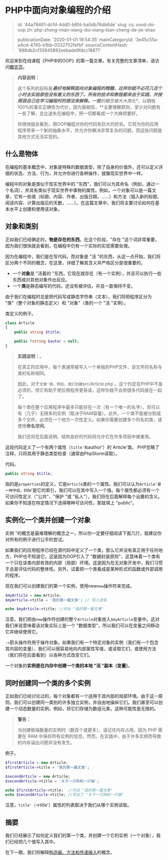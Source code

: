 PHP中面向对象编程的介绍
=============

> id: '44a79461-dcfd-4dd0-b6fd-ba5db76db6de'
> slug:
> 	cs: uvod-do-oop
> 	zh: php-zhong-mian-xiang-dui-xiang-bian-cheng-de-jie-shao
> 
> publicationDate: '2020-01-01 19:54:35'
> mainCategoryId: '3e45c55a-a4cd-4745-b1bb-0332702fefbf'
> sourceContentHash: '888db2cf35845892eebade9fdcc18871'

欢迎来到在线课程《PHP中的OOP》的第一篇文章。有关完整的文章清单，请访问<a href="/oop">概览页</a>。

> **内容说明：**
>
> 这个系列的目标是***最好地解释面向对象编程的精髓，这样你就不必花几百个小时去实验那些没有意义的东西了。所有的技术和教程都来自于实践，并按照我自己在学习编程时的想法来解释。一些**的概念被大大简化**，以牺牲100%的事实正确性为代价，因为我相信，**主要理解原则，至少对问题有一些了解，总比迷失在编程中，把一切都看成一个大麻烦要好。
>
> 你很快就会看到，用OOP编程对你的代码有巨大的好处。它将为你的应用程序带来一个新的抽象水平，并允许你解决非常复杂的问题，而这些问题是其他方式无法实现的。

什么是物体
------------------

在编程的基本概念中，对象是特殊的数据类型，除了自身的价值外，还可以定义详细的状态、方法、行为，并允许你进行各种操作，就像现实世界中一样。

编程中的对象是类似于现实世界中的 "东西"，我们可以为其命名（例如，通过一个名词），并具有类似于现实世界中事物的属性。例如，一个对象可以是一篇文章，它有一些值（标题、内容、作者、出版日期，......）和方法（插入新的标题、阅读内容、计算出版后的天数，......）。在这篇文章中，我们将主要讨论如何在基本水平上创建和使用该对象。

对象和类别
---------------

正如我们已经确定的，**物是存在的东西**。在这个阶段，"存在 "这个词非常重要，因为我们很快就会看到，在编程中仍有一个实际的实现需要处理。

因为在编程中，我们是在写代码，而对象是 "活 "的东西，从这一点开始，我们将区分两个不同的概念，在这里，详细了解其含义并严格区分是很重要的。

- 一个**对象**是 "活着的 "东西，它现在就存在（有一个实例），并且可以执行一些东西或对其他对象作出反应。
- 一个**类**是静态编写的代码，还没有被评估，并且一直保持不变。

由于我们在编程时总是把代码写成静态字符串（文本），我们将把程序区分为 "类"（整个对象的静态定义）和 "对象"（类的一个 "活 "实例）。

类定义的例子。

```php
class Article
{
    public string $title;

    public ?string $autor = null;
}
```

> **实践说明：**。
>
> 在真正的应用中，每个类通常被写入一个单独的PHP文件，该文件的名称与类的名称相同。
>
> 因此，对于`文章'类，例如，我们创建`src/Article.php`。这个约定在PHP中不是必须的，但它有助于使应用程序更易读，这样你就不会把很多代码放在一起了。
>
> 每个类在整个应用程序中最多只能存在一次（有一个唯一的名字），但可以有（几乎）无限多的实例（取决于RAM容量）。此外，一个类不能被分割成多个文件，必须在一个地方一次性定义。如果你需要创建多个同名的类，请使用**命名空间**。
>
> 我们还将在后面说明，结构良好的代码将允许它在许多项目中被重用。

这段代码定义了一个有两个属性（`title'和`author'）的`Article'类。 PHP忽略了注释，只将其用于静态类型检查（通常由PhpStorm读取）。

代码。

```php
public string $title;
```

指的是`properties`的定义，它是`Article`类的一个属性。我们可以认为`Article'是一种字段，`title'是它的索引，我们可以在其中写入一个值。每个属性都必须有一个可访问性定义（"公共"、"保护 "或 "私人"），我们将在后面解释每个设置的含义。如果你不知道在特定情况下选择哪种可访问性，那就填上 "public"。

实例化一个类并创建一个对象
----------------------------------

实例 "的概念是最难理解的概念之一，所以你一定要仔细阅读下面几行，我建议你对所有的例子进行公平的尝试。

如果我们的应用程序已经在源代码中定义了一个类，那么它并没有真正用于任何地方，PHP也不知道它。这是因为OOP引入了 "数据封装原则"，这意味着一个类有一个只在该类内部有效的内部（局部）环境。这是因为在无对象开发中，我们习惯于总是评估代码的整体性。另外，试着把一个类看成是某种形式的函数或外部调用的程序。

现在我们可以创建我们的第一个实例，使用new`new`操作符来完成。

```php
$myArticle = new Article;
$myArticle->title = '我的第一篇文章'; // 写入该值

echo $myArticle->title; //列出 "我的第一篇文章"
```

注意，我们把由`new`操作符创建的整个`Article`对象放入`$myArticle`变量中。这对我们来说意味着该对象实际上是一个 "数据类型"，所以我们可以在变量之间移动它并继续使用它。

`->`箭头操作符用于操作对象。如果我们有一个特定对象的实例（我们有一个包含其内容的变量），我们可以很容易地向内部属性写值，或读取它们，或使用方法（我们将在后面看到）以各种方式改变它们。

一个对象的**实例是在内存中创建一个类的本地 "活 "副本（变量）**。

同时创建同一个类的多个实例
---------------------------------------------

正如我们已经讨论过的，每个对象都有一个适用于其内部的局部环境。由于这一原则，我们可以创建同一类别的许多独立实例，并自由地操纵它们。我们甚至可以创建一个动态数量的实例，例如，将它们存储为数组元素。这种可能性是无限的。

> **警告：**
>
> 当创建极端数量的实例时（数百个或更多），请记住内存占用，因为 PHP 需要在 RAM 中保存所有实例的信息。然而，在实践中，由于许多实例而导致的内存溢出问题并没有发生。

例子。

```php
$firstArticle = new Article;
$firstArticle->title = '我的第一篇文章';

$secondArticle = new Article;
$secondArticle->title = '关于一只狗和一只猫';

echo $firstArticle->title;  //列出 "我的第一篇文章"
echo $secondArticle->title; //写出了 "关于一只狗和一只猫"
```

注意，`title'（`->title'）属性的列表取决于我们从哪个实例读取。

摘要
-------

我们已经展示了如何定义我们的第一个类，并创建一个它的实例（一个对象），我们已经把几个值写入其中。

在下一期，我们将解释<a href="/methods-and-passing-input">构造器、方法和传递输入</a>的概念。
